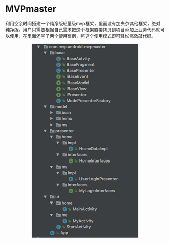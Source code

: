 # MVPmaster
利用空余时间搭建一个纯净版轻量级mvp框架，里面没有加夹杂其他框架，绝对纯净版。用户只需要根据自己需求把这个框架直接拷贝到项目添加上业务代码就可以使用，在里面还写了两个使用案例，照这个使用模式即可轻松高效敲代码。




 <center>

<img src="screenshot/mvp.png"  />

</center>
